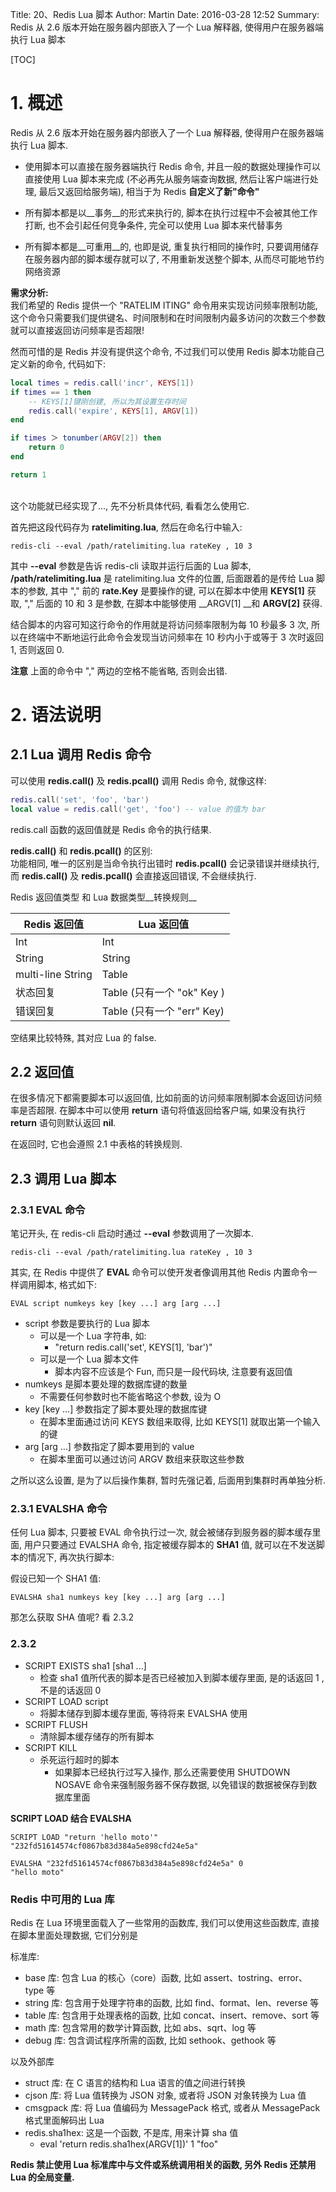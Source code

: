 Title: 20、Redis Lua 脚本
Author: Martin
Date: 2016-03-28 12:52
Summary: Redis 从 2.6 版本开始在服务器内部嵌入了一个 Lua 解释器, 使得用户在服务器端执行 Lua 脚本

[TOC]

# 1. 概述

Redis 从 2.6 版本开始在服务器内部嵌入了一个 Lua 解释器, 使得用户在服务器端执行 Lua 脚本.

- 使用脚本可以直接在服务器端执行 Redis 命令, 并且一般的数据处理操作可以直接使用 Lua 脚本来完成 (不必再先从服务端查询数据, 然后让客户端进行处理, 最后又返回给服务端), 相当于为 Redis __自定义了新"命令"__

- 所有脚本都是以__事务__的形式来执行的, 脚本在执行过程中不会被其他工作打断, 也不会引起任何竞争条件, 完全可以使用 Lua 脚本来代替事务

- 所有脚本都是__可重用__的, 也即是说, 重复执行相同的操作时, 只要调用储存在服务器内部的脚本缓存就可以了, 不用重新发送整个脚本, 从而尽可能地节约网络资源

__需求分析:__<br>
我们希望的 Redis 提供一个 "RATELIM ITING" 命令用来实现访问频率限制功能, 这个命令只需要我们提供键名、时间限制和在时间限制内最多访问的次数三个参数就可以直接返回访问频率是否超限!

然而可惜的是 Redis 并没有提供这个命令, 不过我们可以使用 Redis 脚本功能自己定义新的命令, 代码如下:

```lua
local times = redis.call('incr', KEYS[1])
if times == 1 then
    -- KEYS[1]键刚创建, 所以为其设置生存时间
    redis.call('expire', KEYS[1], ARGV[1])
end

if times ＞ tonumber(ARGV[2]) then
    return 0
end

return 1
```

<br>
这个功能就已经实现了..., 先不分析具体代码, 看看怎么使用它.

首先把这段代码存为 __ratelimiting.lua__, 然后在命名行中输入:

```
redis-cli --eval /path/ratelimiting.lua rateKey , 10 3
```

其中 __--eval__ 参数是告诉 redis-cli 读取并运行后面的 Lua 脚本, __/path/ratelimiting.lua__ 是 ratelimiting.lua 文件的位置, 后面跟着的是传给 Lua 脚本的参数, 其中 "," 前的 __rate.Key__ 是要操作的键, 可以在脚本中使用 __KEYS[1]__ 获取, "," 后面的 10 和 3 是参数, 在脚本中能够使用 __ARGV[1] __和 __ARGV[2]__ 获得.

结合脚本的内容可知这行命令的作用就是将访问频率限制为每 10 秒最多 3 次, 所以在终端中不断地运行此命令会发现当访问频率在 10 秒内小于或等于 3 次时返回 1, 否则返回 0.

__注意__ 上面的命令中 "," 两边的空格不能省略, 否则会出错.

# 2. 语法说明
## 2.1 Lua 调用 Redis 命令
可以使用 __redis.call()__ 及 __redis.pcall()__ 调用 Redis 命令, 就像这样:

```lua
redis.call('set', 'foo', 'bar')
local value = redis.call('get', 'foo') -- value 的值为 bar
```

redis.call 函数的返回值就是 Redis 命令的执行结果.

__redis.call()__ 和 __redis.pcall()__ 的区别:<br>
功能相同, 唯一的区别是当命令执行出错时 __redis.pcall()__ 会记录错误并继续执行, 而 __redis.call()__ 及 __redis.pcall()__ 会直接返回错误, 不会继续执行.

Redis 返回值类型 和 Lua 数据类型__转换规则__

|   Redis 返回值    |         Lua 返回值         |
|-------------------|----------------------------|
| Int               | Int                        |
| String            | String                     |
| multi-line String | Table                      |
| 状态回复          | Table (只有一个 "ok" Key ) |
| 错误回复          | Table (只有一个 "err" Key) |

空结果比较特殊, 其对应 Lua 的 false.

## 2.2 返回值
在很多情况下都需要脚本可以返回值, 比如前面的访问频率限制脚本会返回访问频率是否超限. 在脚本中可以使用 __return__ 语句将值返回给客户端, 如果没有执行 __return__ 语句则默认返回 __nil__.

在返回时, 它也会遵照 2.1 中表格的转换规则.

## 2.3 调用 Lua 脚本
### 2.3.1 EVAL 命令
笔记开头, 在 redis-cli 启动时通过 __--eval__ 参数调用了一次脚本.

```
redis-cli --eval /path/ratelimiting.lua rateKey , 10 3
```

其实, 在 Redis 中提供了 __EVAL__ 命令可以使开发者像调用其他 Redis 内置命令一样调用脚本, 格式如下:

```
EVAL script numkeys key [key ...] arg [arg ...]
```

- script 参数是要执行的 Lua 脚本
    + 可以是一个 Lua 字符串, 如:
        *  "return redis.call('set', KEYS[1], 'bar')"
    + 可以是一个 Lua 脚本文件
        * 脚本内容不应该是个 Fun, 而只是一段代码块, 注意要有返回值
- numkeys 是脚本要处理的数据库键的数量
    + 不需要任何参数时也不能省略这个参数, 设为 O
- key [key …] 参数指定了脚本要处理的数据库键
    + 在脚本里面通过访问 KEYS 数组来取得, 比如 KEYS[1] 就取出第一个输入的键
- arg [arg …] 参数指定了脚本要用到的 value
    + 在脚本里面可以通过访问 ARGV 数组来获取这些参数

之所以这么设置, 是为了以后操作集群, 暂时先强记着, 后面用到集群时再单独分析.

### 2.3.1 EVALSHA 命令
任何 Lua 脚本, 只要被 EVAL 命令执行过一次, 就会被储存到服务器的脚本缓存里面, 用户只要通过
EVALSHA 命令, 指定被缓存脚本的 __SHA1__ 值, 就可以在不发送脚本的情况下, 再次执行脚本:

假设已知一个 SHA1 值:

```
EVALSHA sha1 numkeys key [key ...] arg [arg ...]
```

那怎么获取 SHA 值呢? 看 2.3.2

### 2.3.2
- SCRIPT EXISTS sha1 [sha1 ...]
    + 检查 sha1 值所代表的脚本是否已经被加入到脚本缓存里面, 是的话返回 1 , 不是的话返回 0
- SCRIPT LOAD script
    + 将脚本储存到脚本缓存里面, 等待将来 EVALSHA 使用
- SCRIPT FLUSH
    + 清除脚本缓存储存的所有脚本
- SCRIPT KILL
    + 杀死运行超时的脚本
        * 如果脚本已经执行过写入操作, 那么还需要使用 SHUTDOWN NOSAVE 命令来强制服务器不保存数据, 以免错误的数据被保存到数据库里面

__SCRIPT LOAD 结合 EVALSHA__

```
SCRIPT LOAD "return 'hello moto'"
"232fd51614574cf0867b83d384a5e898cfd24e5a"

EVALSHA "232fd51614574cf0867b83d384a5e898cfd24e5a" 0
"hello moto"
```



### Redis 中可用的 Lua 库
Redis 在 Lua 环境里面载入了一些常用的函数库, 我们可以使用这些函数库, 直接在脚本里面处理数据, 它们分别是

标准库:

- base 库: 包含 Lua 的核心（core）函数, 比如 assert、tostring、error、type 等
- string 库: 包含用于处理字符串的函数, 比如 find、format、len、reverse 等
- table 库: 包含用于处理表格的函数, 比如 concat、insert、remove、sort 等
- math 库: 包含常用的数学计算函数, 比如 abs、sqrt、log 等
- debug 库: 包含调试程序所需的函数, 比如 sethook、gethook 等

以及外部库

- struct 库: 在 C 语言的结构和 Lua 语言的值之间进行转换
- cjson 库: 将 Lua 值转换为 JSON 对象, 或者将 JSON 对象转换为 Lua 值
- cmsgpack 库: 将 Lua 值编码为 MessagePack 格式, 或者从 MessagePack 格式里面解码出 Lua
- redis.sha1hex: 这是一个函数, 不是库, 用来计算 sha 值
    + eval 'return redis.sha1hex(ARGV[1])' 1 "foo"

__Redis 禁止使用 Lua 标准库中与文件或系统调用相关的函数, 另外 Redis 还禁用 Lua 的全局变量.__

